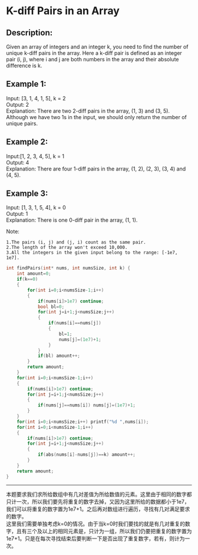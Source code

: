 K-diff Pairs in an Array
====================
Description:
---------------

 Given an array of integers and an integer k, you need to find the number of unique k-diff pairs in the array. Here a k-diff pair is defined as an integer pair (i, j), where i and j are both numbers in the array and their absolute difference is k.

Example 1:
-----------
Input: [3, 1, 4, 1, 5], k = 2<br>
Output: 2<br>
Explanation: There are two 2-diff pairs in the array, (1, 3) and (3, 5).<br>
Although we have two 1s in the input, we should only return the number of unique pairs.<br>

Example 2:
-------------
Input:[1, 2, 3, 4, 5], k = 1<br>
Output: 4<br>
Explanation: There are four 1-diff pairs in the array, (1, 2), (2, 3), (3, 4) and (4, 5).<br>

Example 3:
----------------
Input: [1, 3, 1, 5, 4], k = 0<br>
Output: 1<br>
Explanation: There is one 0-diff pair in the array, (1, 1).<br>

Note:

    1.The pairs (i, j) and (j, i) count as the same pair.
    2.The length of the array won't exceed 10,000.
    3.All the integers in the given input belong to the range: [-1e7, 1e7].




```c
int findPairs(int* nums, int numsSize, int k) {
    int amount=0;
    if(k==0)
    {
        for(int i=0;i<numsSize-1;i++)
        {
            if(nums[i]>1e7) continue;
            bool bl=0;
            for(int j=i+1;j<numsSize;j++)
            {
                if(nums[i]==nums[j])
                {
                    bl=1;
                    nums[j]=(1e7)+1;
                }
            }
            if(bl) amount++;
        }
        return amount;
    }
    for(int i=0;i<numsSize-1;i++)
    {
        if(nums[i]>1e7) continue;
        for(int j=i+1;j<numsSize;j++)
        {
            if(nums[j]==nums[i]) nums[j]=(1e7)+1;
        }
    }
    for(int i=0;i<numsSize;i++) printf("%d ",nums[i]);
    for(int i=0;i<numsSize-1;i++)
    {
        if(nums[i]>1e7) continue;
        for(int j=i+1;j<numsSize;j++)
        {
            if(abs(nums[i]-nums[j])==k) amount++;
        }
    }
    return amount;
}
```
*************************************
本题要求我们求所给数组中有几对差值为所给数值的元素。这里由于相同的数字都只计一次，所以我们要先将重复的数字去掉，又因为这里所给的数据都小于1e7，我们可以将重复的数字置为1e7+1。之后再对数组进行遍历，寻找有几对满足要求的数字。<br>
这里我们需要单独考虑k=0的情况。由于当k=0时我们要找的就是有几对重复的数字，且有三个及以上的相同元素是，只计为一组，所以我们仍要把重复的数字置为1e7+1。只是在每次寻找结束后要判断一下是否出现了重复数字，若有，则计为一次。
